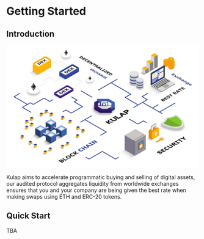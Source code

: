 # Getting Started

## Introduction

![Overview](./KulapOverviewIsomatic.png)

Kulap aims to accelerate programmatic buying and selling of digital assets, our audited protocol aggregates liquidity from worldwide exchanges ensures that you and your company are being given the best rate when making swaps using ETH and ERC-20 tokens.

<!-- ### Security policies

We have KYC and AML security policies in place for verification of identity and residence of all those who sign up on their platform. -->
<!-- 
## Authentication -->

## Quick Start

<!-- In order to enable Kulap's integration to your application, you will need an account to get API Key for further make a query from the server. -->

TBA






